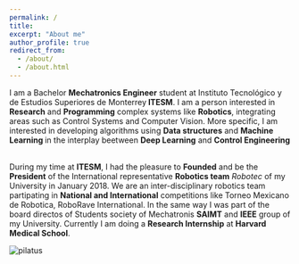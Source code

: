 ```yaml
---
permalink: /
title:
excerpt: "About me"
author_profile: true
redirect_from:
  - /about/
  - /about.html
---
```


<p style='text-align: justify;'>


I am a Bachelor <b>Mechatronics Engineer</b> student at Instituto Tecnológico y de Estudios Superiores de Monterrey<b> ITESM</b>.
I am a person interested in <b>Research</b> and <b>Programming</b> complex systems like <b>Robotics</b>, integrating areas such as Control Systems and Computer Vision. More specific, I am interested in developing algorithms using <b>Data structures</b> and <b> Machine Learning </b> in the interplay beetween <b>Deep Learning</b> and <b>Control Engineering</b>
<br><br>

During my time at <b>ITESM</b>, I had the pleasure to <b>Founded</b> and be the <b>President</b>  of the International representative <b>Robotics team</b> <i>Robotec</i> of my University in January 2018. We are an inter-disciplinary robotics team partipating in <b>National and International</b> competitions like Torneo Mexicano de Robotica, RoboRave International. In the same way I was part of the board directos of Students society of Mechatronis  <b> SAIMT</b>  and <b> IEEE</b>  group of my University. Currently I am doing a <b>Research Internship</b> at <b>Harvard Medical School</b>.
 </p>

![pilatus](/images/robotec.png)
